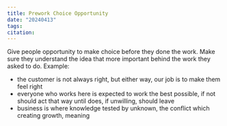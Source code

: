 ```yaml
---
title: Prework Choice Opportunity
date: "20240413"
tags: 
citation:
---
```

Give people opportunity to make choice before they done the work. Make sure they understand the idea that more important behind the work they asked to do.
Example:
- the customer is not always right, but either way, our job is to make them feel right
- everyone who works here is expected to work the best possible, if not should act that way until does, if unwilling, should leave
- business is where knowledge tested by unknown, the conflict which creating growth, meaning

